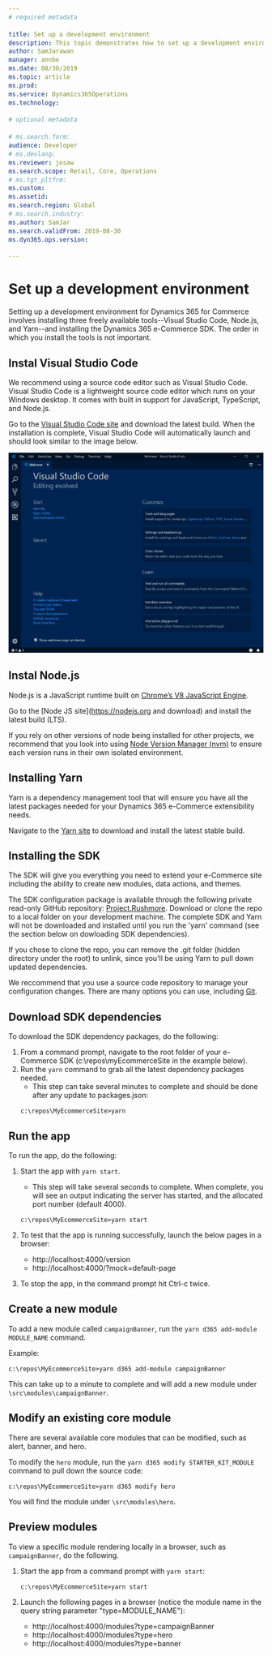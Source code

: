```yaml
---
# required metadata

title: Set up a development environment
description: This topic demonstrates how to set up a development environment for Dynamics 365 for Commerce. 
author: SamJarawan
manager: annbe
ms.date: 08/30/2019
ms.topic: article
ms.prod: 
ms.service: Dynamics365Operations
ms.technology: 

# optional metadata

# ms.search.form: 
audience: Developer
# ms.devlang: 
ms.reviewer: josaw
ms.search.scope: Retail, Core, Operations
# ms.tgt_pltfrm: 
ms.custom: 
ms.assetid: 
ms.search.region: Global
# ms.search.industry: 
ms.author: SamJar
ms.search.validFrom: 2019-08-30
ms.dyn365.ops.version: 

---
```

# Set up a development environment

Setting up a development environment for Dynamics 365 for Commerce involves installing three freely available tools--Visual Studio Code, Node.js, and Yarn--and installing the Dynamics 365 e-Commerce SDK. The order in which you install the tools is not important.

## Instal Visual Studio Code

We recommend using a source code editor such as Visual Studio Code. Visual Studio Code is a lightweight source code editor which runs on your Windows desktop. It comes with built in support for JavaScript, TypeScript, and Node.js.


Go to the [Visual Studio Code site](https://code.visualstudio.com) and download the latest build. When the installation is complete, Visual Studio Code will automatically launch and should look similar to the image below.

![Installing Visual Studio Code](media/setup-vs-code.png)

## Instal Node.js

Node.js is a JavaScript runtime built on [Chrome’s V8 JavaScript Engine](https://v8.dev/).

Go to the [Node JS site](https://nodejs.org and download) and install the latest build (LTS).

If you rely on other versions of node being installed for other projects, we recommend that you look into using [Node Version Manager (nvm)](https://github.com/creationix/nvm) to ensure each version runs in their own isolated environment.

## Installing Yarn

Yarn is a dependency management tool that will ensure you have all the latest packages needed for your Dynamics 365 e-Commerce extensibility needs.

Navigate to the [Yarn site](https://yarnpkg.com) to download and install the latest stable build.

## Installing the SDK 

The SDK will give you everything you need to extend your e-Commerce site including the ability to create new modules, data actions, and themes.  

The SDK configuration package is available through the following private read-only GitHub repository: [Project.Rushmore](https://github.com/Microsoft/Project.Rushmore). Download or clone the repo to a local folder on your development machine. The complete SDK and Yarn will not be downloaded and installed until you run the 'yarn' command (see the section below on dowloading SDK dependencies).

If you chose to clone the repo, you can remove the .git folder (hidden directory under the root) to unlink, since you'll be using Yarn to pull down updated dependencies.

We reccommend that you use a source code repository to manage your configuration changes. There are many options you can use, including [Git](https://git-scm.com/downloads).

## Download SDK dependencies

To download the SDK dependency packages, do the following:
1. From a command prompt, navigate to the root folder of your e-Commerce SDK (c:\repos\myEcommerceSite in the example below).
1. Run the `yarn` command to grab all the latest dependency packages needed.
    * This step can take several minutes to complete and should be done after any update to packages.json:
    ```
    c:\repos\MyEcommerceSite>yarn
    ```

## Run the app

To run the app, do the following:
1. Start the app with `yarn start`.
    * This step will take several seconds to complete. When complete, you will see an output indicating the server has started, and the allocated port number (default 4000).
    
    ```
    c:\repos\MyEcommerceSite>yarn start
    ```
    
1. To test that the app is running successfully, launch the below pages in a browser:
    * http://localhost:4000/version
    * http://localhost:4000/?mock=default-page
    
1. To stop the app, in the command prompt hit Ctrl-c twice.

## Create a new module

To add a new module called `campaignBanner`, run the `yarn d365 add-module MODULE_NAME` command. 

Example:

```
c:\repos\MyEcommerceSite>yarn d365 add-module campaignBanner
```

This can take up to a minute to complete and will add a new module under `\src\modules\campaignBanner`.

## Modify an existing core module

There are several available core modules that can be modified, such as alert, banner, and hero.

To modify the `hero` module, run the `yarn d365 modify STARTER_KIT_MODULE` command to pull down the source code:
```
c:\repos\MyEcommerceSite>yarn d365 modify hero
```

You will find the module under `\src\modules\hero`.

## Preview modules

To view a specific module rendering locally in a browser, such as `campaignBanner`, do the following.

1. Start the app from a command prompt with `yarn start`:
    
    ```
    c:\repos\MyEcommerceSite>yarn start
    ```

2. Launch the following pages in a browser (notice the module name in the query string parameter "type=MODULE_NAME"):
    * http://localhost:4000/modules?type=campaignBanner
    * http://localhost:4000/modules?type=hero
    * http://localhost:4000/modules?type=banner
